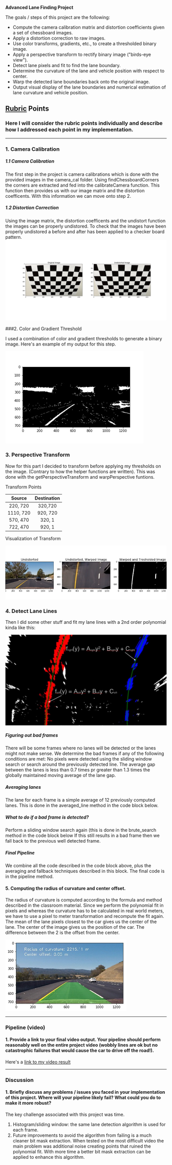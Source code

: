 
**Advanced Lane Finding Project**

The goals / steps of this project are the following:

* Compute the camera calibration matrix and distortion coefficients given a set of chessboard images.
* Apply a distortion correction to raw images.
* Use color transforms, gradients, etc., to create a thresholded binary image.
* Apply a perspective transform to rectify binary image ("birds-eye view").
* Detect lane pixels and fit to find the lane boundary.
* Determine the curvature of the lane and vehicle position with respect to center.
* Warp the detected lane boundaries back onto the original image.
* Output visual display of the lane boundaries and numerical estimation of lane curvature and vehicle position.

[//]: # (Image References)

[image1]: ./output_images/test_undist.jpg "Undistorted"
[image2]: ./test_images/test1.jpg "Road Transformed"
[image3]: ./output_images/thresholded.jpg "Binary Example"
[image4]: ./examples/warped_straight_lines.jpg "Warp Example"
[image41]: ./output_images/grid_undist_warped.jpg "Row undist,warp"
[image5]: ./examples/color_fit_lines.jpg "Fit Visual"
[image6]: ./output_images/pipline.jpg "Output"
[video1]: ./project_video_output.mp4 "Video"

## [Rubric](https://review.udacity.com/#!/rubrics/571/view) Points

### Here I will consider the rubric points individually and describe how I addressed each point in my implementation.  

---

### 1. Camera Calibration


##### 1.1 Camera Calibration

The first step in the project is camera calibrations which is done with the provided images in the camera_cal folder. Using findChessboardCorners the corners are extracted and fed into the calibrateCamera function. This function then provides us with our image matrix and the distortion coefficents. With this information we can move onto step 2.

##### 1.2 Distortion Correction

Using the image matrix, the distortion coefficents and the undistort function the images can be properly undistored. To check that the images have been properly undistored a before and after has been applied to a checker board pattern.
![alt text][image1]

###2. Color and Gradient Threshold

I used a combination of color and gradient thresholds to generate a binary image.  Here's an example of my output for this step.

![alt text][image3]

### 3. Perspective Transform

Now for this part I decided to transform before applying my thresholds on the image. (Contrary to how the helper functions are written). This was done with the getPerspectiveTransform and warpPerspective funtions.

Transform Points

| Source        | Destination | 
|:-------------:|:-----------:| 
| 220, 720      | 320,720     | 
| 1110, 720     | 920, 720    |
| 570, 470      | 320, 1      |
| 722, 470      | 920, 1      |

Visualization of Transform

![alt text][image41]

### 4. Detect Lane Lines
Then I did some other stuff and fit my lane lines with a 2nd order polynomial kinda like this:

![alt text][image5]

##### Figuring out bad frames
There will be some frames where no lanes will be detected or the lanes might not make sense. We determine the bad frames if any of the following conditions are met:
No pixels were detected using the sliding window search or search around the previously detected line.
The average gap between the lanes is less than 0.7 times pr greater than 1.3 times the globally maintained moving average of the lane gap.
##### Averaging lanes
The lane for each frame is a simple average of 12 previously computed lanes. This is done in the averaged_line method in the code block below.
##### What to do if a bad frame is detected?
Perform a sliding window search again (this is done in the brute_search method in the code block below
If this still results in a bad frame then we fall back to the previous well detected frame.
##### Final Pipeline
We combine all the code described in the code block above, plus the averaging and fallback techniques described in this block. The final code is in the pipeline method.

#### 5. Computing the radius of curvature and center offset.
The radius of curvature is computed according to the formula and method described in the classroom material. Since we perform the polynomial fit in pixels and whereas the curvature has to be calculated in real world meters, we have to use a pixel to meter transformation and recompute the fit again.
The mean of the lane pixels closest to the car gives us the center of the lane. The center of the image gives us the position of the car. The difference between the 2 is the offset from the center.

![alt text][image6]

---

### Pipeline (video)

#### 1. Provide a link to your final video output.  Your pipeline should perform reasonably well on the entire project video (wobbly lines are ok but no catastrophic failures that would cause the car to drive off the road!).

Here's a [link to my video result](./project_video.mp4)

---

### Discussion

#### 1. Briefly discuss any problems / issues you faced in your implementation of this project.  Where will your pipeline likely fail?  What could you do to make it more robust?

The key challenge associated with this project was time. 
1. Histogram/sliding window: the same lane detection algorithm is used for each frame.
2. Future improvements to avoid the algorithm from failing is a much cleaner bit mask extraction. When tested on the most difficult video the main problem was additional noise creating points that ruined the polynomial fit. With more time a better bit mask extraction can be applied to enhance this algorithm.